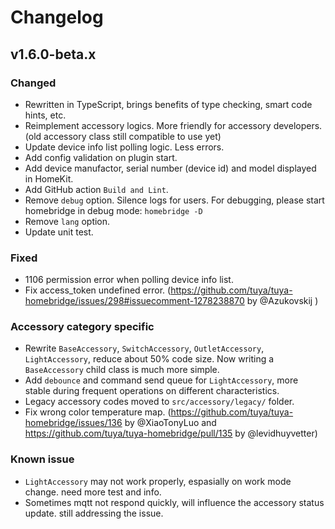 # Changelog

## v1.6.0-beta.x

### Changed
- Rewritten in TypeScript, brings benefits of type checking, smart code hints, etc.
- Reimplement accessory logics. More friendly for accessory developers. (old accessory class still compatible to use yet)
- Update device info list polling logic. Less errors.
- Add config validation on plugin start.
- Add device manufactor, serial number (device id) and model displayed in HomeKit.
- Add GitHub action `Build and Lint`.
- Remove `debug` option. Silence logs for users. For debugging, please start homebridge in debug mode: `homebridge -D`
- Remove `lang` option.
- Update unit test.

### Fixed
- 1106 permission error when polling device info list.
- Fix access_token undefined error. (https://github.com/tuya/tuya-homebridge/issues/298#issuecomment-1278238870 by @Azukovskij )

### Accessory category specific
- Rewrite `BaseAccessory`, `SwitchAccessory`, `OutletAccessory`, `LightAccessory`, reduce about 50% code size. Now writing a `BaseAccessory` child class is much more simple.
- Add `debounce` and command send queue for `LightAccessory`, more stable during frequent operations on different characteristics.
- Legacy accessory codes moved to `src/accessory/legacy/` folder.
- Fix wrong color temperature map. (https://github.com/tuya/tuya-homebridge/issues/136 by @XiaoTonyLuo and https://github.com/tuya/tuya-homebridge/pull/135 by @levidhuyvetter)

### Known issue
- `LightAccessory` may not work properly, espasially on work mode change. need more test and info.
- Sometimes mqtt not respond quickly, will influence the accessory status update. still addressing the issue.
